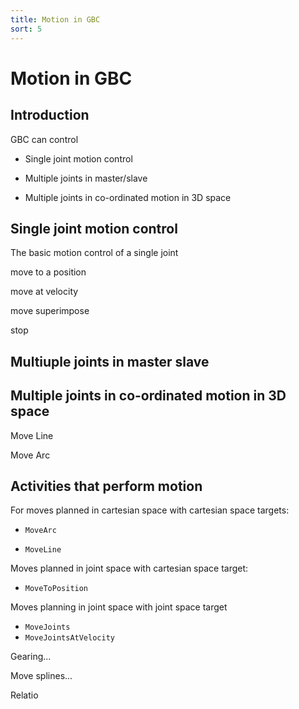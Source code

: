 ```yaml
---
title: Motion in GBC
sort: 5
---
```


# Motion in GBC

## Introduction

GBC can control

* Single joint motion control

* Multiple joints in master/slave

* Multiple joints in co-ordinated motion in 3D space



## Single joint motion control

The basic motion control of a single joint

move to a position

move at velocity



move superimpose

stop



## Multiuple joints in master slave



## Multiple joints in co-ordinated motion in 3D space



Move Line

Move Arc









## Activities that perform motion



For moves planned in cartesian space with cartesian space targets:

* `MoveArc`

* `MoveLine`

Moves planned in joint space with cartesian space target:

* `MoveToPosition`

Moves planning in joint space with joint space target
* `MoveJoints`
* `MoveJointsAtVelocity`

Gearing...

Move splines...

Relatio